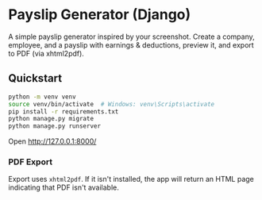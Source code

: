 # Payslip Generator (Django)

A simple payslip generator inspired by your screenshot. Create a company, employee, and a payslip with earnings & deductions, preview it, and export to PDF (via xhtml2pdf).

## Quickstart

```bash
python -m venv venv
source venv/bin/activate  # Windows: venv\Scripts\activate
pip install -r requirements.txt
python manage.py migrate
python manage.py runserver
```

Open http://127.0.0.1:8000/

### PDF Export
Export uses `xhtml2pdf`. If it isn't installed, the app will return an HTML page indicating that PDF isn't available.
